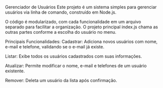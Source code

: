 Gerenciador de Usuários
Este projeto é um sistema simples para gerenciar usuários via linha de comando, construído em Node.js.

O código é modularizado, com cada funcionalidade em um arquivo separado para facilitar a organização. O projeto principal index.js chama as outras partes conforme a escolha do usuário no menu.

Principais Funcionalidades:
Cadastrar: Adiciona novos usuários com nome, e-mail e telefone, validando se o e-mail já existe.

Listar: Exibe todos os usuários cadastrados com suas informações.

Atualizar: Permite modificar o nome, e-mail e telefones de um usuário existente.

Remover: Deleta um usuário da lista após confirmação.